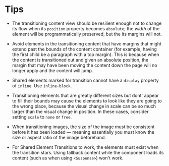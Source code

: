 # Tips

- The transitioning content view should be resilient enough not to change its flow when its `position` property becomes `absolute`; the *width* of the element will be programmatically preserved, but the its margins will not.

- Avoid elements in the transitioning content that have margins that might extend past the bounds of the content container (for example, having the first child be a paragraph with a top margin). This is because when the content is transitioned out and given an absolute position, the margin that may have been moving the content down the page will no longer apply and the content will jump.

- Shared elements marked for transition cannot have a `display` property of `inline`. Use `inline-block`.

- Transitioning elements that are greatly different sizes but dont' appear to fill their bounds may cause the elements to look like they are going to the wrong place, because the visual change in scale can be so much larger than the visual change in position. In these cases, consider setting  `scale` to `none` or `free`.

- When transitioning images, the size of the image must be consistent before it has been loaded — meaning essentially you must know the size or aspect ratio of the image beforehand.

- For Shared Element Transitions to work, the elements must exist when the transition stars. Using fallback content while the component loads its content (such as when using `<Suspense>`) won't work.